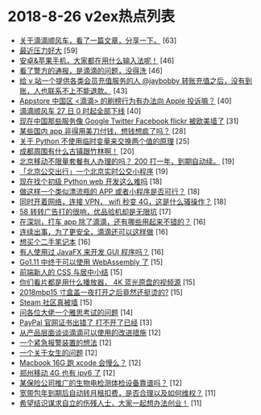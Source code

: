 # 2018-8-26 v2ex热点列表

+ [关于滴滴顺风车，看了一篇文章，分享一下。](https://www.v2ex.com/t/483306#reply63) [63]
+ [最近压力好大](https://www.v2ex.com/t/483288#reply59) [59]
+ [安卓&苹果手机，大家都在用什么输入法呢！](https://www.v2ex.com/t/483330#reply46) [46]
+ [看了警方的通报，是滴滴的问题，没得洗](https://www.v2ex.com/t/483337#reply46) [46]
+ [给 v 站一个提供各类会员充值服务的人 @jaybobby 转账充值之后，没有到账，人也联系不上不能退款。](https://www.v2ex.com/t/483340#reply43) [43]
+ [Appstore 中国区 <滴滴> 的刷榜行为有办法向 Apple 投诉嘛？](https://www.v2ex.com/t/483356#reply40) [40]
+ [滴滴顺风车 27 日 0 时起全部下线](https://www.v2ex.com/t/483319#reply40) [40]
+ [现在中国那些服务像 Google Twitter Facebook flickr 被欧美墙了](https://www.v2ex.com/t/483313#reply31) [31]
+ [某些国内 app 非得用美刀付钱，想钱想疯了吗？](https://www.v2ex.com/t/483284#reply28) [28]
+ [关于 Python 不使用临时变量来交换两个值的原理](https://www.v2ex.com/t/483347#reply25) [25]
+ [成都周围有什么古镇跟竹林啊！](https://www.v2ex.com/t/483332#reply20) [20]
+ [北京移动不限量套餐有人办理的吗？ 200 打一年，到期自动续。](https://www.v2ex.com/t/483359#reply19) [19]
+ [「北京公交出行」一个北京实时公交小程序](https://www.v2ex.com/t/483282#reply19) [19]
+ [现在找个初级 Python web 开发这么难吗](https://www.v2ex.com/t/483388#reply18) [18]
+ [做这样一个类似漂流瓶的 APP 或者小程序是否可行？](https://www.v2ex.com/t/483281#reply18) [18]
+ [同时开着网络，连接 VPN， wifi 秒变 4G，这是什么骚操作？](https://www.v2ex.com/t/483323#reply18) [18]
+ [58 转转广告打的很响，优品验机却是无限坑](https://www.v2ex.com/t/483358#reply17) [17]
+ [在深圳，打车 app 除了滴滴，还有哪些用起来不错的？](https://www.v2ex.com/t/483374#reply16) [16]
+ [连续出事，为了更安全，滴滴还可以这样做](https://www.v2ex.com/t/483279#reply16) [16]
+ [想买个二手笔记本](https://www.v2ex.com/t/483310#reply16) [16]
+ [有人使用过 JavaFX 来开发 GUI 程序吗？](https://www.v2ex.com/t/483322#reply16) [16]
+ [Go1.11 中终于可以使用 WebAssembly 了](https://www.v2ex.com/t/483346#reply15) [15]
+ [前端新人的 CSS 与居中小结](https://www.v2ex.com/t/483360#reply15) [15]
+ [你们看片都是用什么播放器， 4K 蓝光原盘的视频源](https://www.v2ex.com/t/483366#reply15) [15]
+ [2018mbp15 寸盒盖一夜打开之后竟然还挺烫的?](https://www.v2ex.com/t/483367#reply15) [15]
+ [Steam 社区真被墙](https://www.v2ex.com/t/483309#reply15) [15]
+ [问各位大佬一个雅思考试的问题](https://www.v2ex.com/t/483305#reply14) [14]
+ [PayPal 官网证书出错了 打不开了已经](https://www.v2ex.com/t/483324#reply13) [13]
+ [从产品层面谈谈滴滴可以使用的改进措施](https://www.v2ex.com/t/483376#reply12) [12]
+ [一个紧急报警装置的想法](https://www.v2ex.com/t/483378#reply12) [12]
+ [一个关于女生的问题](https://www.v2ex.com/t/483405#reply12) [12]
+ [Macbook 16G 跑 xcode 会慢么？](https://www.v2ex.com/t/483300#reply12) [12]
+ [郑州移动 4G 也有 ipv6 了](https://www.v2ex.com/t/483307#reply12) [12]
+ [某保险公司推广的生物电检测体检设备靠谱吗？](https://www.v2ex.com/t/483326#reply12) [12]
+ [宽带包年到期后自动转月租扣费，是否合理以及如何维权？](https://www.v2ex.com/t/483352#reply11) [11]
+ [希望结识谋求自立的伤残人士，大家一起想办法创业！](https://www.v2ex.com/t/483394#reply11) [11]
